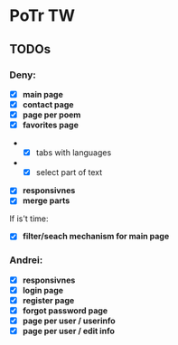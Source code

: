 # PoTr TW
## TODOs 

### Deny:
- [x] **main page**
- [x] **contact page**
- [x] **page per poem**
- [x] **favorites page**
- - [x] tabs with languages
- - [x] select part of text
- [x] **responsivnes**
- [x] **merge parts**

If is't time:
- [x] **filter/seach mechanism for main page**

### Andrei:
- [x] **responsivnes**
- [x] **login page**
- [x] **register page**
- [x] **forgot password page**
- [x] **page per user / userinfo** 
- [x] **page per user / edit info** 